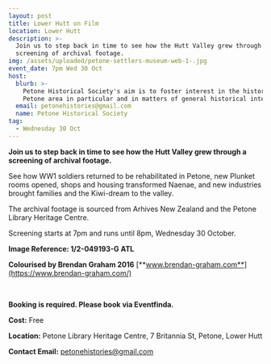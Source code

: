 ```yaml
---
layout: post
title: Lower Hutt on Film
location: Lower Hutt
description: >-
  Join us to step back in time to see how the Hutt Valley grew through a
  screening of archival footage. 
img: /assets/uploaded/petone-settlers-museum-web-1-.jpg
event_date: 7pm Wed 30 Oct
host:
  blurb: >-
    Petone Historical Society's aim is to foster interest in the history of the
    Petone area in particular and in matters of general historical interest.
  email: petonehistories@gmail.com
  name: Petone Historical Society
tag:
  - Wednesday 30 Oct
---
```

**Join us to step back in time to see how the Hutt Valley grew through a screening of archival footage.** 

See how WW1 soldiers returned to be rehabilitated in Petone, new Plunket rooms opened, shops and housing transformed Naenae, and new industries brought families and the Kiwi-dream to the valley. 

The archival footage is sourced from Arhives New Zealand and the Petone Library Heritage Centre. 

Screening starts at 7pm and runs until 8pm, Wednesday 30 October.

**Image Reference: 1/2-049193-G ATL**

**Colourised by 
Brendan Graham 2016** [**www.brendan-graham.com**](https://www.brendan-graham.com/)

<br>

**Booking is required. Please book via Eventfinda.**

**Cost:** Free

**Location:** Petone Library Heritage Centre, 7 Britannia St, Petone, Lower Hutt

**Contact Email:** petonehistories@gmail.com
